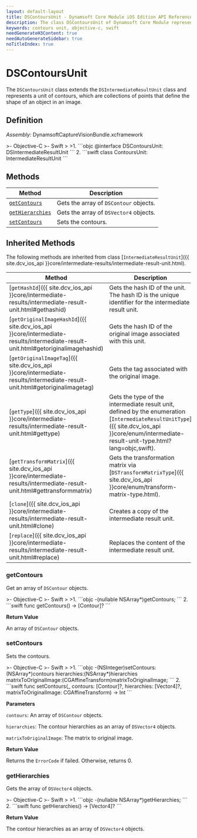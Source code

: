 ```yaml
---
layout: default-layout
title: DSContoursUnit - Dynamsoft Core Module iOS Edition API Reference
description: The class DSContoursUnit of Dynamsoft Core Module represents a unit that contains contours as intermediate results.
keywords: contours unit, objective-c, swift
needGenerateH3Content: true
needAutoGenerateSidebar: true
noTitleIndex: true
---
```


# DSContoursUnit

The `DSContoursUnit` class extends the `DSIntermediateResultUnit` class and represents a unit of contours, which are collections of points that define the shape of an object in an image.

## Definition

*Assembly:* DynamsoftCaptureVisionBundle.xcframework

<div class="sample-code-prefix"></div>
>- Objective-C
>- Swift
>
>1. 
```objc
@interface DSContoursUnit: DSIntermediateResultUnit
```
2. 
```swift
class ContoursUnit: IntermediateResultUnit
```

## Methods

| Method | Description |
|------- |-------------|
| [`getContours`](#getcontours) | Gets the array of `DSContour` objects. |
| [`getHierarchies`](#gethierarchies) | Gets the array of `DSVector4` objects. |
| [`setContours`](#setcontours) | Sets the contours. |

## Inherited Methods

The following methods are inherited from class [`IntermediateResultUnit`]({{ site.dcv_ios_api }}core/intermediate-results/intermediate-result-unit.html).

| Method | Description |
|------- |-------------|
| [`getHashId`]({{ site.dcv_ios_api }}core/intermediate-results/intermediate-result-unit.html#gethashid) | Gets the hash ID of the unit. The hash ID is the unique identifier for the intermediate result unit. |
| [`getOriginalImageHashId`]({{ site.dcv_ios_api }}core/intermediate-results/intermediate-result-unit.html#getoriginalimagehashid) | Gets the hash ID of the original image associated with this unit. |
| [`getOriginalImageTag`]({{ site.dcv_ios_api }}core/intermediate-results/intermediate-result-unit.html#getoriginalimagetag) | Gets the tag associated with the original image. |
| [`getType`]({{ site.dcv_ios_api }}core/intermediate-results/intermediate-result-unit.html#gettype) | Gets the type of the intermediate result unit, defined by the enumeration [`IntermediateResultUnitType`]({{ site.dcv_ios_api }}core/enum/intermediate-result-unit-type.html?lang=objc,swift). |
| [`getTransformMatrix`]({{ site.dcv_ios_api }}core/intermediate-results/intermediate-result-unit.html#gettransformmatrix) | Gets the transformation matrix via [`DSTransformMatrixType`]({{ site.dcv_ios_api }}core/enum/transform-matrix-type.html). |
| [`clone`]({{ site.dcv_ios_api }}core/intermediate-results/intermediate-result-unit.html#clone) | Creates a copy of the intermediate result unit. |
| [`replace`]({{ site.dcv_ios_api }}core/intermediate-results/intermediate-result-unit.html#replace) | Replaces the content of the intermediate result unit. |

### getContours

Get an array of `DSContour` objects.

<div class="sample-code-prefix"></div>
>- Objective-C
>- Swift
>
>1. 
```objc
-(nullable NSArray<DSContour*>*)getContours;
```
2. 
```swift
func getContours() -> [Contour]?
```

**Return Value**

An array of `DSContour` objects.

### setContours

Sets the contours.

<div class="sample-code-prefix"></div>
>- Objective-C
>- Swift
>
>1. 
```objc
-(NSInteger)setContours:(NSArray<DSContour*>*)contours
            hierarchies:(NSArray<Vector4*>*)hierarchies
  matrixToOriginalImage:(CGAffineTransform)matrixToOriginalImage;
```
2. 
```swift
func setContours(_ contours: [Contour]?, hierarchies: [Vector4]?, matrixToOriginalImage: CGAffineTransform) -> Int
```

**Parameters**

`contours`: An array of `DSContour` objects.

`hierarchies`: The contour hierarchies as an array of `DSVector4` objects.

`matrixToOriginalImage`: The matrix to original image.

**Return Value**

Returns the `ErrorCode` if failed. Otherwise, returns 0.

### getHierarchies

Gets the array of `DSVector4` objects.

<div class="sample-code-prefix"></div>
>- Objective-C
>- Swift
>
>1. 
```objc
-(nullable NSArray<DSVector4*>*)getHierarchies;
```
2. 
```swift
func getHierarchies() -> [Vector4]?
```

**Return Value**

The contour hierarchies as an array of `DSVector4` objects.
